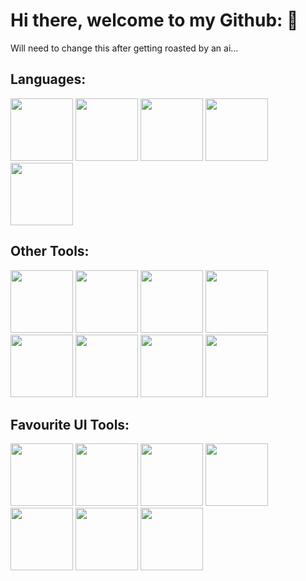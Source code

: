 # Hi there, welcome to my Github: 👋

Will need to change this after getting roasted by an ai...

## Languages:
<div>
  <img src = "https://static-00.iconduck.com/assets.00/typescript-plain-icon-256x256-ypojgpyj.png" width = "100" height = "100">
<img src = "https://upload.wikimedia.org/wikipedia/commons/6/6a/JavaScript-logo.png" width = "100" height = "100">
<img src = "https://cdn.freebiesupply.com/logos/large/2x/java-logo-svg-vector.svg" width = "100" height = "100">
<img src = "https://encrypted-tbn0.gstatic.com/images?q=tbn:ANd9GcRIHmPpA_46SFLpKbBsJb8bag-LFSL7bw_oNw&s" width = "100" height = "100">
<img src = "https://cdn.freebiesupply.com/logos/large/2x/python-5-logo-png-transparent.png" width = "100" height = "100">
</div>


## Other Tools:
<div>
  <img src = "https://static-00.iconduck.com/assets.00/nextjs-icon-512x512-y563b8iq.png" width = "100" height = "100">
  <img src = "https://upload.wikimedia.org/wikipedia/commons/thumb/f/f1/Vitejs-logo.svg/1039px-Vitejs-logo.svg.png" width = "100" height = "100">
  <img src = "https://static-00.iconduck.com/assets.00/node-js-icon-454x512-nztofx17.png" width = "100" height = "100">
  <img src = "https://seeklogo.com/images/S/supabase-logo-DCC676FFE2-seeklogo.com.png" width = "100" height = "100">
  <img src = "https://upload.wikimedia.org/wikipedia/commons/thumb/2/29/Postgresql_elephant.svg/1985px-Postgresql_elephant.svg.png" width = "100" height = "100">
  <img src = "https://1000logos.net/wp-content/uploads/2020/08/MySQL-Logo.png" width = "100" height = "100">
  <img src = "https://uxwing.com/wp-content/themes/uxwing/download/brands-and-social-media/flask-logo-icon.png" width = "100" height = "100">
  <img src = "https://www.gstatic.com/devrel-devsite/prod/v8c8ec5f90d3e078ddd668309d42cb633e54798872586821a55652000226f878b/firebase/images/touchicon-180.png" width = "100" height = "100">
</div>

## Favourite UI Tools:
<div>
  <img src = "https://encrypted-tbn0.gstatic.com/images?q=tbn:ANd9GcQNhoXisDruJMDAq3Ltd-wuaMW2lGxck9wAKw&s" height = "100">
  <img src = "https://user-images.githubusercontent.com/25181517/190887639-d0ba4ec9-ddbe-45dd-bea1-4db83846503e.png" width = "100" height = "100">
  <img src = "https://avatars.githubusercontent.com/u/139895814?s=280&v=4" width = "100" height = "100">
  <img src = "https://raw.githubusercontent.com/saadeghi/daisyui-images/master/images/daisyui-logo/favicon-192.png" width = "100" height = "100">
  <img src = "https://encrypted-tbn0.gstatic.com/images?q=tbn:ANd9GcT9N_B65ddyyYPaBZS4HJIl9oInpnHYzIMgKQ&s" width = "100" height = "100">
  <img src = "https://gsap.com/community/uploads/monthly_2020_03/tweenmax.png.cf27916e926fbb328ff214f66b4c8429.png" width = "100" height = "100">
  <img src = "https://global.discourse-cdn.com/standard17/uploads/threejs/original/2X/e/e4f86d2200d2d35c30f7b1494e96b9595ebc2751.png" width = "100" height = "100">
</div>
